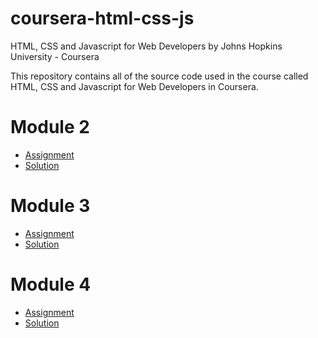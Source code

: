 # coursera-html-css-js

HTML, CSS and Javascript for Web Developers by Johns Hopkins University - Coursera


This repository contains all of the source code used in the course called HTML, CSS and Javascript for Web Developers in Coursera.


# Module 2

* [Assignment](https://github.com/prachinavale/coursera-html-css-js/tree/master/module2-solution)
* [Solution](https://prachinavale.github.io/coursera-html-css-js/Module2-solution/index.html)


# Module 3

* [Assignment](https://github.com/prachinavale/coursera-html-css-js/tree/master/Module3-solution)
* [Solution](https://prachinavale.github.io/coursera-html-css-js/Module3-solution/index.html)


# Module 4

* [Assignment](https://github.com/prachinavale/coursera-html-css-js/tree/master/Module4-solution)
* [Solution](https://prachinavale.github.io/coursera-html-css-js/Module4-solution/index.html)
